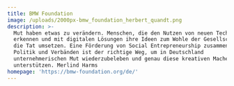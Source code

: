 ```yaml
---
title: BMW Foundation
image: /uploads/2000px-bmw_foundation_herbert_quandt.png
description: >-
  Mut haben etwas zu verändern. Menschen, die den Nutzen von neuen Technologien
  erkennen und mit digitalen Lösungen ihre Ideen zum Wohle der Gesellschaft in
  die Tat umsetzen. Eine Förderung von Social Entrepreneurship zusammen mit
  Politik und Verbänden ist der richtige Weg, um in Deutschland
  unternehmerischen Mut wiederzubeleben und genau diese kreativen Macher zu
  unterstützen. Merlind Harms
homepage: 'https://bmw-foundation.org/de/'
---
```

